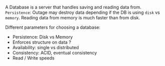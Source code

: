 A Database is a server that handles saving and reading data from.
`Persistence`: Outage may destroy data depending if the DB is using `disk` vs `memory`.
Reading data from memory is much faster than from disk.

Different parameters for choosing a database: 
- Persistence: Disk vs Memory 
- Enforces structure on data ?
- Availability: single vs distributed
- Consistency: ACID, eventual consistency
- Read / Write speeds
